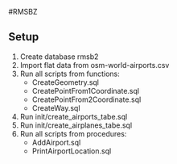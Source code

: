 #RMSBZ

## Setup 

1. Create database rmsb2 
2. Import flat data from osm-world-airports.csv
3. Run all scripts from functions:
   - CreateGeometry.sql
   - CreatePointFrom1Coordinate.sql
   - CreatePointFrom2Coordinate.sql
   - CreateWay.sql
3. Run init/create_airports_tabe.sql
4. Run init/create_airplanes_tabe.sql
5. Run all scripts from procedures:
   - AddAirport.sql
   - PrintAirportLocation.sql